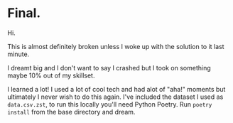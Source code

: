 # Final.

Hi.

This is almost definitely broken unless I woke up with the solution to it last minute.

I dreamt big and I don't want to say I crashed but I took on something maybe 10% out of my skillset. 

I learned a lot! I used a lot of cool tech and had alot of "aha!" moments but ultimately I never wish to do this again. I've included the dataset I used as `data.csv.zst`, to run this locally you'll need Python Poetry. Run `poetry install` from the base directory and dream.